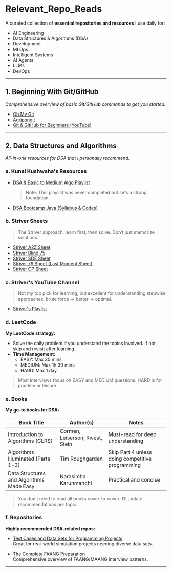# Relevant_Repo_Reads

A curated collection of **essential repositories and resources** I use daily for:
- AI Engineering
- Data Structures & Algorithms (DSA)
- Development
- MLOps
- Intelligent Systems
- AI Agents
- LLMs
- DevOps

---

## 1. Beginning With Git/GitHub

*Comprehensive overview of basic Git/GitHub commands to get you started.*

- [Oh My Git](http://ohmygit.org)
- [Agripongit](http://agripongit.vincenttunru.com)
- [Git & GitHub for Beginners (YouTube)](http://youtube.com/watch?v=apGV9Kg7ics&list=PL9gnSGHSqcnr_DxHsP7AW9ftq0AtAyYqJ&index=4)

---

## 2. Data Structures and Algorithms

*All-in-one resources for DSA that I personally recommend.*

### a. Kunal Kushwaha's Resources

- [DSA & Basic to Medium Algo Playlist](https://www.youtube.com/playlist?list=PL9gnSGHSqcnr_DxHsP7AW9ftq0AtAyYqJ)  
  > Note: This playlist was never completed but sets a strong foundation.
- [DSA Bootcamp Java (Syllabus & Codes)](https://github.com/kunal-kushwaha/DSA-Bootcamp-Java)

### b. Striver Sheets

> The Striver approach: learn first, then solve. Don’t just memorize solutions.

- [Striver A2Z Sheet](https://takeuforward.org/strivers-a2z-dsa-course/strivers-a2z-dsa-course-sheet-2)
- [Striver Blind 75](https://takeuforward.org/interviews/blind-75-leetcode-problems-detailed-video-solutions)
- [Striver SDE Sheet](https://takeuforward.org/interviews/strivers-sde-sheet-top-coding-interview-problems)
- [Striver 79 Sheet (Last Moment Sheet)](https://takeuforward.org/interview-sheets/strivers-79-last-moment-dsa-sheet-ace-interviews)
- [Striver CP Sheet](https://takeuforward.org/interview-experience/strivers-cp-sheet)

### c. Striver's YouTube Channel

> Not my top pick for learning, but excellent for understanding stepwise approaches: brute force → better → optimal.

- [Striver's Playlist](https://www.youtube.com/playlist?list=PLgUwDviBIf0oF6QL8m22w1hIDC1vJ_BHz)

### d. LeetCode

**My LeetCode strategy:**

- Solve the daily problem if you understand the topics involved. If not, skip and revisit after learning.
- **Time Management:**
  - EASY: Max 30 mins
  - MEDIUM: Max 1h 30 mins
  - HARD: Max 1 day

> Most interviews focus on EASY and MEDIUM questions. HARD is for practice or leisure.

### e. Books

**My go-to books for DSA:**

| Book Title                                   | Author(s)                                | Notes                                                    |
|-----------------------------------------------|------------------------------------------|----------------------------------------------------------|
| Introduction to Algorithms (CLRS)             | Cormen, Leiserson, Rivest, Stein         | Must-read for deep understanding                         |
| Algorithms Illuminated (Parts 1-3)            | Tim Roughgarden                          | Skip Part 4 unless doing competitive programming         |
| Data Structures and Algorithms Made Easy      | Narasimha Karunmanchi                    | Practical and concise                                    |

> You don’t need to read all books cover-to-cover; I’ll update recommendations per topic.

### f. Repositories

**Highly recommended DSA-related repos:**

- [Test Cases and Data Sets for Programming Projects](https://github.com/beaunus/stanford-algs)  
  Great for real-world simulation projects needing diverse data sets.

- [The Complete FAANG Preparation](https://github.com/AkashSingh3031/The-Complete-FAANG-Preparation)  
  Comprehensive overview of FAANG/MAANG interview patterns.

---
